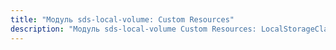 ```yaml
---
title: "Модуль sds-local-volume: Custom Resources"
description: "Модуль sds-local-volume Custom Resources: LocalStorageClass."
---
```


<!-- SCHEMA -->
